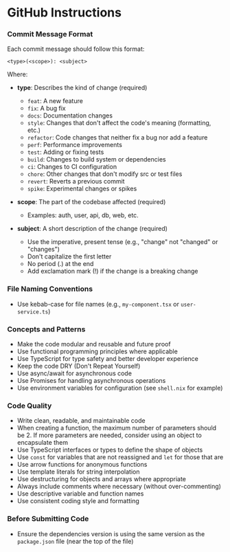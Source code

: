 # GitHub Instructions

### Commit Message Format

Each commit message should follow this format:

```
<type>(<scope>): <subject>
```

Where:

- **type**: Describes the kind of change (required)
  - `feat`: A new feature
  - `fix`: A bug fix
  - `docs`: Documentation changes
  - `style`: Changes that don't affect the code's meaning (formatting, etc.)
  - `refactor`: Code changes that neither fix a bug nor add a feature
  - `perf`: Performance improvements
  - `test`: Adding or fixing tests
  - `build`: Changes to build system or dependencies
  - `ci`: Changes to CI configuration
  - `chore`: Other changes that don't modify src or test files
  - `revert`: Reverts a previous commit
  - `spike`: Experimental changes or spikes

- **scope**: The part of the codebase affected (required)
  - Examples: auth, user, api, db, web, etc.

- **subject**: A short description of the change (required)
  - Use the imperative, present tense (e.g., "change" not "changed" or "changes")
  - Don't capitalize the first letter
  - No period (.) at the end
  - Add exclamation mark (!) if the change is a breaking change
  

### File Naming Conventions
- Use kebab-case for file names (e.g., `my-component.tsx` or `user-service.ts`)

### Concepts and Patterns
- Make the code modular and reusable and future proof
- Use functional programming principles where applicable
- Use TypeScript for type safety and better developer experience
- Keep the code DRY (Don't Repeat Yourself)
- Use async/await for asynchronous code
- Use Promises for handling asynchronous operations
- Use environment variables for configuration (see `shell.nix` for example)

### Code Quality
- Write clean, readable, and maintainable code
- When creating a function, the maximum number of parameters should be 2. If more parameters are needed, consider using an object to encapsulate them
- Use TypeScript interfaces or types to define the shape of objects
- Use `const` for variables that are not reassigned and `let` for those that are
- Use arrow functions for anonymous functions
- Use template literals for string interpolation
- Use destructuring for objects and arrays where appropriate
- Always include comments where necessary (without over-commenting)
- Use descriptive variable and function names
- Use consistent coding style and formatting

### Before Submitting Code
- Ensure the dependencies version is using the same version as the `package.json` file (near the top of the file)